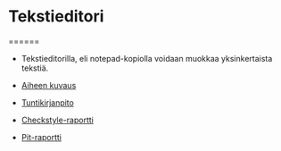 # Tekstieditori
======

* Tekstieditorilla, eli notepad-kopiolla voidaan muokkaa yksinkertaista tekstiä.

* [Aiheen kuvaus](https://github.com/vipeeri/Tekstieditori/blob/master/dokumentaatio/aiheenKuvausJaRakenne.md)
* [Tuntikirjanpito](https://github.com/vipeeri/Tekstieditori/blob/master/dokumentaatio/tuntikirjanpito.md)
 
* [Checkstyle-raportti](https://htmlpreview.github.io/?https://github.com/vipeeri/Tekstieditori/blob/master/dokumentaatio/checkstyle.html)
* [Pit-raportti](https://htmlpreview.github.io/?https://github.com/vipeeri/Tekstieditori/blob/master/dokumentaatio/pit/index.html)

